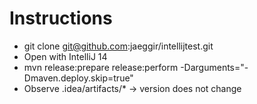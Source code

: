 # Instructions

* git clone git@github.com:jaeggir/intellijtest.git
* Open with IntelliJ 14
* mvn release:prepare release:perform -Darguments="-Dmaven.deploy.skip=true"
* Observe .idea/artifacts/*  -> version does not change
